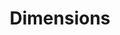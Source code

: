 ---
bigquery: https://console.cloud.google.com/bigquery?p=covid-19-dimensions-ai&page=table&d=data&t=publications
contributors: Digital Science, https://www.digital-science.com/
cost: Free for personal, non-commercial use.
description: Dimensions contains more than 100 million publications, ranging from
  articles published in scholarly journals, books and book chapters, to preprints
  and conference proceedings. All publications are contextualized with linked data
  sets, funding, publications, patents, clinical trials, and policy documents. You
  can also view associated categories, funders, institutions, and researcher profiles.
documentation: https://docs.dimensions.ai/bigquery/index.html
last_edit: Mon, 04 Apr 2022 19:04:00 GMT
location: https://www.dimensions.ai/products/free/
maintained_by: Digital Science, https://www.digital-science.com/
schema_fields: '[''funding_cad'', ''research_org_cities'', ''conference'', ''category_for'',
  ''research_orgs'', ''funder_org'', ''funding_gbp'', ''repository_name'', ''publisher'',
  ''categories'', ''filing_status'', ''family_members_ids'', ''supporting_grant_ids'',
  ''category_bra'', ''associated_publication_arxiv_id'', ''current_assignee_countries'',
  ''associated_grant_ids'', ''funding_usd'', ''family_id'', ''priority_year'', ''funder_org_countries'',
  ''mesh_terms'', ''editors'', ''funding_cny'', ''date_inserted'', ''funder_org_cities'',
  ''reference_ids'', ''resulting_publication_doi'', ''abstract'', ''research_org_state_codes'',
  ''original_assignee_orgs'', ''expiration_year'', ''isbn'', ''associated_publication_id'',
  ''labels'', ''legal_status'', ''description'', ''researcher_ids'', ''book_series_title'',
  ''category_hra'', ''doi'', ''resulting_publication_ids'', ''legal_events'', ''relationships'',
  ''types'', ''created_date'', ''altmetrics'', ''investigators'', ''external_ids'',
  ''date_normal'', ''granted_year'', ''aliases'', ''id'', ''links'', ''brief_title'',
  ''category_rcdc'', ''research_org_countries'', ''grant_number'', ''original_assignee'',
  ''pages'', ''publication_ids'', ''concepts'', ''priority_date'', ''current_assignee'',
  ''funder_countries'', ''publication_year'', ''source_id'', ''funding_details'',
  ''date_imported_gbq'', ''associated_publication_pmid'', ''embargo_date'', ''license'',
  ''filing_date'', ''organisation_details'', ''filing_year'', ''pmid'', ''clinical_trial_ids'',
  ''funder_orgs'', ''category_sdg'', ''cpc'', ''email_address'', ''funder_org_acronyms'',
  ''year'', ''family_count'', ''date_print'', ''patent_ids'', ''acronyms'', ''funding_chf'',
  ''established'', ''acronym'', ''authors'', ''arxiv_id'', ''associated_publication_doi'',
  ''subtitles'', ''funding_jpy'', ''current_assignee_orgs'', ''category_icrp_ct'',
  ''category_hrcs_hc'', ''eisbn'', ''funding_amount'', ''funding_currency'', ''category_uoa'',
  ''book_title'', ''category_hrcs_rac'', ''application_number'', ''open_access_categories'',
  ''date'', ''assignee_countries'', ''type'', ''conditions'', ''expiration_date'',
  ''end_date'', ''research_org_city_names'', ''funding_eur'', ''cited_by_ids'', ''journal'',
  ''name'', ''title'', ''original_title'', ''linkout'', ''start_year'', ''publication_date'',
  ''citations_count'', ''jurisdiction'', ''funder_org_state_codes'', ''wikipedia_url'',
  ''kind'', ''granted_date'', ''end_year'', ''registry'', ''assignee_orgs'', ''address'',
  ''research_org_state_names'', ''gender'', ''parent_id'', ''phase'', ''research_org_country_names'',
  ''start_date'', ''repository_id'', ''citations'', ''original_abstract'', ''open_access_categories_v2'',
  ''funding_nzd'', ''metrics'', ''ipcr'', ''foa_number'', ''funding_aud'', ''issue'',
  ''acknowledgements'', ''original_assignee_countries'', ''interventions'', ''journal_lists'',
  ''pmcid'', ''volume'', ''mesh_headings'', ''category_icrp_cso'', ''proceedings_title'',
  ''repository_url'', ''status'', ''active_years'', ''citation_string'', ''date_modified'',
  ''language'', ''inventor_names'', ''date_online'']'
shortname: dimensions
tags:
- scholarly literature
- patents
- funding
- clinical trials
- academic profiles
terms_of_use: 'Use of both the Dimensions COVID-19 dataset and full Dimensions dataset
  are subject to the Dimensions Terms of use: https://www.dimensions.ai/policies-terms-legal '
title: Dimensions
uuid: dcff88bd-fe6b-4fdb-8159-809bf9d7bc1c
---